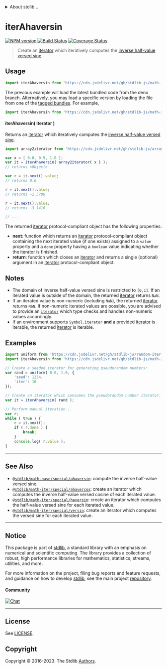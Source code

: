 <!--

@license Apache-2.0

Copyright (c) 2020 The Stdlib Authors.

Licensed under the Apache License, Version 2.0 (the "License");
you may not use this file except in compliance with the License.
You may obtain a copy of the License at

   http://www.apache.org/licenses/LICENSE-2.0

Unless required by applicable law or agreed to in writing, software
distributed under the License is distributed on an "AS IS" BASIS,
WITHOUT WARRANTIES OR CONDITIONS OF ANY KIND, either express or implied.
See the License for the specific language governing permissions and
limitations under the License.

-->


<details>
  <summary>
    About stdlib...
  </summary>
  <p>We believe in a future in which the web is a preferred environment for numerical computation. To help realize this future, we've built stdlib. stdlib is a standard library, with an emphasis on numerical and scientific computation, written in JavaScript (and C) for execution in browsers and in Node.js.</p>
  <p>The library is fully decomposable, being architected in such a way that you can swap out and mix and match APIs and functionality to cater to your exact preferences and use cases.</p>
  <p>When you use stdlib, you can be absolutely certain that you are using the most thorough, rigorous, well-written, studied, documented, tested, measured, and high-quality code out there.</p>
  <p>To join us in bringing numerical computing to the web, get started by checking us out on <a href="https://github.com/stdlib-js/stdlib">GitHub</a>, and please consider <a href="https://opencollective.com/stdlib">financially supporting stdlib</a>. We greatly appreciate your continued support!</p>
</details>

# iterAhaversin

[![NPM version][npm-image]][npm-url] [![Build Status][test-image]][test-url] [![Coverage Status][coverage-image]][coverage-url] <!-- [![dependencies][dependencies-image]][dependencies-url] -->

> Create an [iterator][mdn-iterator-protocol] which iteratively computes the [inverse half-value versed sine][@stdlib/math/base/special/ahaversin].

<!-- Section to include introductory text. Make sure to keep an empty line after the intro `section` element and another before the `/section` close. -->

<section class="intro">

</section>

<!-- /.intro -->

<!-- Package usage documentation. -->



<section class="usage">

## Usage

```javascript
import iterAhaversin from 'https://cdn.jsdelivr.net/gh/stdlib-js/math-iter-special-ahaversin@deno/mod.js';
```
The previous example will load the latest bundled code from the deno branch. Alternatively, you may load a specific version by loading the file from one of the [tagged bundles](https://github.com/stdlib-js/math-iter-special-ahaversin/tags). For example,

```javascript
import iterAhaversin from 'https://cdn.jsdelivr.net/gh/stdlib-js/math-iter-special-ahaversin@v0.1.1-deno/mod.js';
```

#### iterAhaversin( iterator )

Returns an [iterator][mdn-iterator-protocol] which iteratively computes the [inverse half-value versed sine][@stdlib/math/base/special/ahaversin].

```javascript
import array2iterator from 'https://cdn.jsdelivr.net/gh/stdlib-js/array-to-iterator@deno/mod.js';

var x = [ 0.0, 0.5, 1.0 ];
var it = iterAhaversin( array2iterator( x ) );
// returns <Object>

var r = it.next().value;
// returns 0.0

r = it.next().value;
// returns ~1.5708

r = it.next().value;
// returns ~3.1416

// ...
```

The returned [iterator][mdn-iterator-protocol] protocol-compliant object has the following properties:

-   **next**: function which returns an [iterator][mdn-iterator-protocol] protocol-compliant object containing the next iterated value (if one exists) assigned to a `value` property and a `done` property having a `boolean` value indicating whether the iterator is finished.
-   **return**: function which closes an [iterator][mdn-iterator-protocol] and returns a single (optional) argument in an [iterator][mdn-iterator-protocol] protocol-compliant object.

</section>

<!-- /.usage -->

<!-- Package usage notes. Make sure to keep an empty line after the `section` element and another before the `/section` close. -->

<section class="notes">

## Notes

-   The domain of inverse half-value versed sine is restricted to `[0,1]`. If an iterated value is outside of the domain, the returned [iterator][mdn-iterator-protocol] returns `NaN`.
-   If an iterated value is non-numeric (including `NaN`), the returned [iterator][mdn-iterator-protocol] returns `NaN`. If non-numeric iterated values are possible, you are advised to provide an [`iterator`][mdn-iterator-protocol] which type checks and handles non-numeric values accordingly.
-   If an environment supports `Symbol.iterator` **and** a provided [iterator][mdn-iterator-protocol] is iterable, the returned [iterator][mdn-iterator-protocol] is iterable.

</section>

<!-- /.notes -->

<!-- Package usage examples. -->

<section class="examples">

## Examples

<!-- eslint no-undef: "error" -->

```javascript
import uniform from 'https://cdn.jsdelivr.net/gh/stdlib-js/random-iter-uniform@deno/mod.js';
import iterAhaversin from 'https://cdn.jsdelivr.net/gh/stdlib-js/math-iter-special-ahaversin@deno/mod.js';

// Create a seeded iterator for generating pseudorandom numbers:
var rand = uniform( 0.0, 1.0, {
    'seed': 1234,
    'iter': 10
});

// Create an iterator which consumes the pseudorandom number iterator:
var it = iterAhaversin( rand );

// Perform manual iteration...
var r;
while ( true ) {
    r = it.next();
    if ( r.done ) {
        break;
    }
    console.log( r.value );
}
```

</section>

<!-- /.examples -->

<!-- Section to include cited references. If references are included, add a horizontal rule *before* the section. Make sure to keep an empty line after the `section` element and another before the `/section` close. -->

<section class="references">

</section>

<!-- /.references -->

<!-- Section for related `stdlib` packages. Do not manually edit this section, as it is automatically populated. -->

<section class="related">

* * *

## See Also

-   <span class="package-name">[`@stdlib/math-base/special/ahaversin`][@stdlib/math/base/special/ahaversin]</span><span class="delimiter">: </span><span class="description">compute the inverse half-value versed sine.</span>
-   <span class="package-name">[`@stdlib/math-iter/special/ahavercos`][@stdlib/math/iter/special/ahavercos]</span><span class="delimiter">: </span><span class="description">create an iterator which computes the inverse half-value versed cosine of each iterated value.</span>
-   <span class="package-name">[`@stdlib/math-iter/special/haversin`][@stdlib/math/iter/special/haversin]</span><span class="delimiter">: </span><span class="description">create an iterator which computes the half-value versed sine for each iterated value.</span>
-   <span class="package-name">[`@stdlib/math-iter/special/versin`][@stdlib/math/iter/special/versin]</span><span class="delimiter">: </span><span class="description">create an iterator which computes the versed sine for each iterated value.</span>

</section>

<!-- /.related -->

<!-- Section for all links. Make sure to keep an empty line after the `section` element and another before the `/section` close. -->


<section class="main-repo" >

* * *

## Notice

This package is part of [stdlib][stdlib], a standard library with an emphasis on numerical and scientific computing. The library provides a collection of robust, high performance libraries for mathematics, statistics, streams, utilities, and more.

For more information on the project, filing bug reports and feature requests, and guidance on how to develop [stdlib][stdlib], see the main project [repository][stdlib].

#### Community

[![Chat][chat-image]][chat-url]

---

## License

See [LICENSE][stdlib-license].


## Copyright

Copyright &copy; 2016-2023. The Stdlib [Authors][stdlib-authors].

</section>

<!-- /.stdlib -->

<!-- Section for all links. Make sure to keep an empty line after the `section` element and another before the `/section` close. -->

<section class="links">

[npm-image]: http://img.shields.io/npm/v/@stdlib/math-iter-special-ahaversin.svg
[npm-url]: https://npmjs.org/package/@stdlib/math-iter-special-ahaversin

[test-image]: https://github.com/stdlib-js/math-iter-special-ahaversin/actions/workflows/test.yml/badge.svg?branch=v0.1.1
[test-url]: https://github.com/stdlib-js/math-iter-special-ahaversin/actions/workflows/test.yml?query=branch:v0.1.1

[coverage-image]: https://img.shields.io/codecov/c/github/stdlib-js/math-iter-special-ahaversin/main.svg
[coverage-url]: https://codecov.io/github/stdlib-js/math-iter-special-ahaversin?branch=main

<!--

[dependencies-image]: https://img.shields.io/david/stdlib-js/math-iter-special-ahaversin.svg
[dependencies-url]: https://david-dm.org/stdlib-js/math-iter-special-ahaversin/main

-->

[chat-image]: https://img.shields.io/gitter/room/stdlib-js/stdlib.svg
[chat-url]: https://app.gitter.im/#/room/#stdlib-js_stdlib:gitter.im

[stdlib]: https://github.com/stdlib-js/stdlib

[stdlib-authors]: https://github.com/stdlib-js/stdlib/graphs/contributors

[umd]: https://github.com/umdjs/umd
[es-module]: https://developer.mozilla.org/en-US/docs/Web/JavaScript/Guide/Modules

[deno-url]: https://github.com/stdlib-js/math-iter-special-ahaversin/tree/deno
[umd-url]: https://github.com/stdlib-js/math-iter-special-ahaversin/tree/umd
[esm-url]: https://github.com/stdlib-js/math-iter-special-ahaversin/tree/esm
[branches-url]: https://github.com/stdlib-js/math-iter-special-ahaversin/blob/main/branches.md

[stdlib-license]: https://raw.githubusercontent.com/stdlib-js/math-iter-special-ahaversin/main/LICENSE

[mdn-iterator-protocol]: https://developer.mozilla.org/en-US/docs/Web/JavaScript/Reference/Iteration_protocols#The_iterator_protocol

<!-- <related-links> -->

[@stdlib/math/base/special/ahaversin]: https://github.com/stdlib-js/math-base-special-ahaversin/tree/deno

[@stdlib/math/iter/special/ahavercos]: https://github.com/stdlib-js/math-iter-special-ahavercos/tree/deno

[@stdlib/math/iter/special/haversin]: https://github.com/stdlib-js/math-iter-special-haversin/tree/deno

[@stdlib/math/iter/special/versin]: https://github.com/stdlib-js/math-iter-special-versin/tree/deno

<!-- </related-links> -->

</section>

<!-- /.links -->
